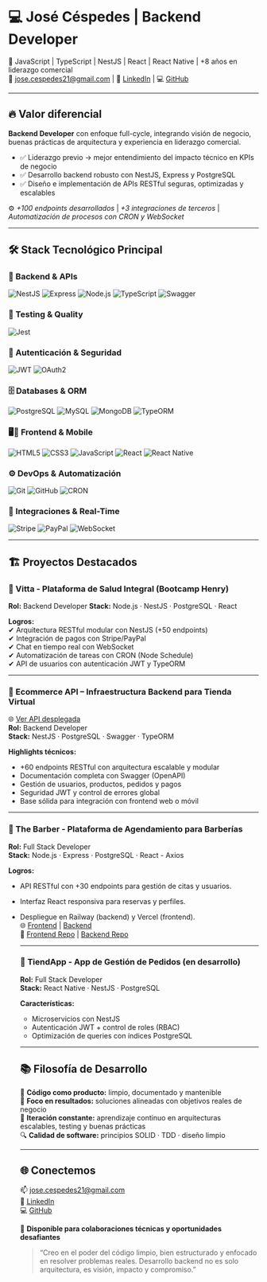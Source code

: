 # 💻 José Céspedes | Backend Developer
🚀 JavaScript | TypeScript | NestJS | React | React Native | +8 años en liderazgo comercial  
📧 jose.cespedes21@gmail.com | 🔗 [LinkedIn](https://www.linkedin.com/in/ing-jose-cespedes/) | 💻 [GitHub](https://github.com/jocesman)
   
  ---
  
  ## 🔥 Valor diferencial
  
  **Backend Developer** con enfoque full-cycle, integrando visión de negocio, buenas prácticas de arquitectura y experiencia en liderazgo comercial.
  
  - ✅ Liderazgo previo → mejor entendimiento del impacto técnico en KPIs de negocio  
  - ✅ Desarrollo backend robusto con NestJS, Express y PostgreSQL  
  - ✅ Diseño e implementación de APIs RESTful seguras, optimizadas y escalables  
  
  ⚙️ *+100 endpoints desarrollados* | *+3 integraciones de terceros* | *Automatización de procesos con CRON y WebSocket*
  
  ---
  
  ## 🛠 Stack Tecnológico Principal
  
  ### 🧠 Backend & APIs  
  ![NestJS](https://img.shields.io/badge/NestJS-E0234E?style=for-the-badge&logo=nestjs&logoColor=white)
  ![Express](https://img.shields.io/badge/Express.js-000000?style=for-the-badge&logo=express&logoColor=white)
  ![Node.js](https://img.shields.io/badge/Node.js-339933?style=for-the-badge&logo=node.js&logoColor=white)
  ![TypeScript](https://img.shields.io/badge/TypeScript-007ACC?style=for-the-badge&logo=typescript&logoColor=white)
  ![Swagger](https://img.shields.io/badge/Swagger-85EA2D?style=for-the-badge&logo=swagger&logoColor=black)
  
  ### 🧪 Testing & Quality  
  ![Jest](https://img.shields.io/badge/Jest-C21325?style=for-the-badge&logo=jest&logoColor=white)
  
  ### 🔐 Autenticación & Seguridad  
  ![JWT](https://img.shields.io/badge/JWT-000000?style=for-the-badge&logo=jsonwebtokens&logoColor=white)
  ![OAuth2](https://img.shields.io/badge/OAuth2-3c5c9a?style=for-the-badge&logo=oauth&logoColor=white)
  
  ### 🗄️ Databases & ORM  
  <div align="left">
    <img src="https://img.shields.io/badge/PostgreSQL-4169E1?style=for-the-badge&logo=postgresql&logoColor=white" alt="PostgreSQL"/>
    <img src="https://img.shields.io/badge/MySQL-4479A1?style=for-the-badge&logo=mysql&logoColor=white" alt="MySQL"/>
    <img src="https://img.shields.io/badge/MongoDB-47A248?style=for-the-badge&logo=mongodb&logoColor=white" alt="MongoDB"/>
    <img src="https://img.shields.io/badge/TypeORM-FA7343?style=for-the-badge&logo=typeorm&logoColor=white" alt="TypeORM"/>
  </div>
  
  ### 🖥️📱 Frontend & Mobile
  <div align="left">
    <img src="https://img.shields.io/badge/HTML5-E34F26?style=for-the-badge&logo=html5&logoColor=white" alt="HTML5"/>
    <img src="https://img.shields.io/badge/CSS3-1572B6?style=for-the-badge&logo=css3&logoColor=white" alt="CSS3"/>
    <img src="https://img.shields.io/badge/JavaScript-F7DF1E?style=for-the-badge&logo=javascript&logoColor=black" alt="JavaScript"/>
    <img src="https://img.shields.io/badge/React-61DAFB?style=for-the-badge&logo=react&logoColor=white" alt="React"/>
    <img src="https://img.shields.io/badge/React_Native-61DAFB?style=for-the-badge&logo=react&logoColor=white" alt="React Native"/>
  </div>
  
  ### ⚙️ DevOps & Automatización  
  ![Git](https://img.shields.io/badge/Git-F05032?style=for-the-badge&logo=git&logoColor=white)
  ![GitHub](https://img.shields.io/badge/GitHub-181717?style=for-the-badge&logo=github&logoColor=white)
  ![CRON](https://img.shields.io/badge/CRON-000000?style=for-the-badge&logo=clockify&logoColor=white)
  
  ### 🔌 Integraciones & Real-Time  
  ![Stripe](https://img.shields.io/badge/Stripe-008CDD?style=for-the-badge&logo=stripe&logoColor=white)
  ![PayPal](https://img.shields.io/badge/PayPal-00457C?style=for-the-badge&logo=paypal&logoColor=white)
  ![WebSocket](https://img.shields.io/badge/WebSocket-000000?style=for-the-badge&logo=websocket&logoColor=white)
  
  ---
  
  ## 🏗 Proyectos Destacados
  
  ### 🔹 Vitta - Plataforma de Salud Integral (Bootcamp Henry)  
  **Rol:** Backend Developer
  **Stack:** Node.js · NestJS · PostgreSQL · React  
  
  **Logros:**  
  ✔ Arquitectura RESTful modular con NestJS (+50 endpoints)  
  ✔ Integración de pagos con Stripe/PayPal  
  ✔ Chat en tiempo real con WebSocket  
  ✔ Automatización de tareas con CRON (Node Schedule)  
  ✔ API de usuarios con autenticación JWT y TypeORM  
  
  ---
  
  ### 🔹 Ecommerce API – Infraestructura Backend para Tienda Virtual  
  🌐 [Ver API desplegada](https://ecommerce-z8q4.onrender.com/api)  
  **Rol:** Backend Developer  
  **Stack:** NestJS · PostgreSQL · Swagger · TypeORM  
  
  **Highlights técnicos:**  
  - +60 endpoints RESTful con arquitectura escalable y modular  
  - Documentación completa con Swagger (OpenAPI)  
  - Gestión de usuarios, productos, pedidos y pagos  
  - Seguridad JWT y control de errores global  
  - Base sólida para integración con frontend web o móvil
    
  ---
### 🔹 The Barber - Plataforma de Agendamiento para Barberías
**Rol:** Full Stack Developer  
**Stack:** Node.js · Express · PostgreSQL · React - Axios 

**Logros:**  
- API RESTful con +30 endpoints para gestión de citas y usuarios.  
- Interfaz React responsiva para reservas y perfiles.  
- Despliegue en Railway (backend) y Vercel (frontend).  
🌐 [Frontend](https://thebarberlab.vercel.app/) | [Backend](https://thebarber-production.up.railway.app)  
📂 [Frontend Repo](https://github.com/jocesman/theBarberFront) | [Backend Repo](https://github.com/jocesman/theBarberBack)

  ---
  
  ### 🔹 TiendApp - App de Gestión de Pedidos (en desarrollo)  
  **Rol:** Full Stack Developer  
  **Stack:** React Native · NestJS · PostgreSQL  
  
  **Características:**  
  - Microservicios con NestJS  
  - Autenticación JWT + control de roles (RBAC)  
  - Optimización de queries con índices PostgreSQL  
  
  ---
  
  ## 📚 Filosofía de Desarrollo
  
  🧠 **Código como producto:** limpio, documentado y mantenible  
  🎯 **Foco en resultados:** soluciones alineadas con objetivos reales de negocio  
  🔁 **Iteración constante:** aprendizaje continuo en arquitecturas escalables, testing y buenas prácticas  
  🔍 **Calidad de software:** principios SOLID · TDD · diseño limpio
  
  ---
  
  ## 🌐 Conectemos
  
  📫 jose.cespedes21@gmail.com  
  💼 [LinkedIn](https://www.linkedin.com/in/ing-jose-cespedes/)  
  💻 [GitHub](https://github.com/jocesman)
  
  📱 **Disponible para colaboraciones técnicas y oportunidades desafiantes**
  
  > “Creo en el poder del código limpio, bien estructurado y enfocado en resolver problemas reales. Desarrollo backend no es solo arquitectura, es visión, impacto y compromiso.”
  > 
